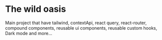 # The wild oasis

Main project that have tailwind, contextApi, react query, react-router, compound components, reusable ui components, reusable custom hooks, Dark mode and more...
